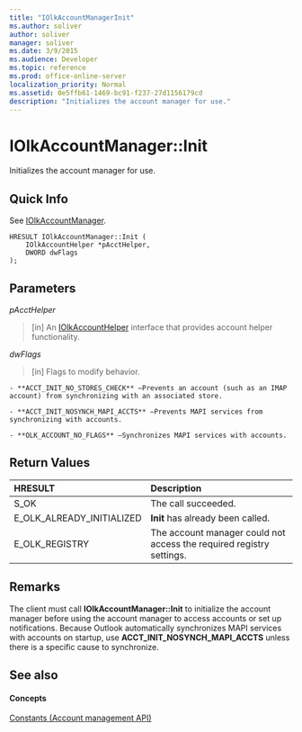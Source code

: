 ```yaml
---
title: "IOlkAccountManagerInit"
ms.author: soliver
author: soliver
manager: soliver
ms.date: 3/9/2015
ms.audience: Developer
ms.topic: reference
ms.prod: office-online-server
localization_priority: Normal
ms.assetid: 0e5ffb61-1469-bc91-f237-27d1156179cd
description: "Initializes the account manager for use."
---
```


# IOlkAccountManager::Init

Initializes the account manager for use.
  
## Quick Info

See [IOlkAccountManager](iolkaccountmanager.md).
  
```
HRESULT IOlkAccountManager::Init (  
    IOlkAccountHelper *pAcctHelper, 
    DWORD dwFlags 
);

```

## Parameters

 _pAcctHelper_
  
> [in] An [IOlkAccountHelper](iolkaccounthelper.md) interface that provides account helper functionality. 
    
 _dwFlags_
  
> [in] Flags to modify behavior.
    
    - **ACCT_INIT_NO_STORES_CHECK** —Prevents an account (such as an IMAP account) from synchronizing with an associated store. 
    
    - **ACCT_INIT_NOSYNCH_MAPI_ACCTS** —Prevents MAPI services from synchronizing with accounts. 
    
    - **OLK_ACCOUNT_NO_FLAGS** —Synchronizes MAPI services with accounts. 
    
## Return Values

|**HRESULT**|**Description**|
|:-----|:-----|
|S_OK  <br/> |The call succeeded.  <br/> |
|E_OLK_ALREADY_INITIALIZED  <br/> |**Init** has already been called.  <br/> |
|E_OLK_REGISTRY  <br/> |The account manager could not access the required registry settings.  <br/> |
   
## Remarks

The client must call **IOlkAccountManager::Init** to initialize the account manager before using the account manager to access accounts or set up notifications. Because Outlook automatically synchronizes MAPI services with accounts on startup, use **ACCT_INIT_NOSYNCH_MAPI_ACCTS** unless there is a specific cause to synchronize. 
  
## See also

#### Concepts

[Constants (Account management API)](constants-account-management-api.md)

